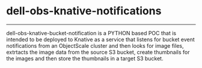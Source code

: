 # dell-obs-knative-notifications
----------------------------------------------------------------------------------------------
dell-obs-knative-bucket-notification is a PYTHON based POC that is intended to be deployed to 
Knative as a service that listens for bucket event notifications from an ObjectScale cluster and 
then looks for image files, extrtacts the image data from the source S3 bucket, create thumbnails
for the images and then store the thumbnails in a target S3 bucket.
